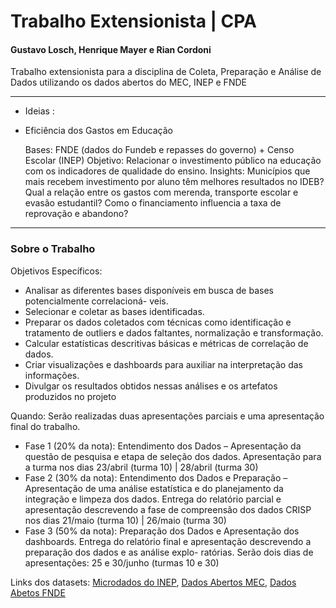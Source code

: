 # Trabalho Extensionista | CPA

#### Gustavo Losch, Henrique Mayer e Rian Cordoni
Trabalho extensionista para a disciplina de Coleta, Preparação e Análise de Dados utilizando os dados abertos do MEC, INEP e FNDE

---
- Ideias :

- Eficiência dos Gastos em Educação

    Bases: FNDE (dados do Fundeb e repasses do governo) + Censo Escolar (INEP)
    Objetivo: Relacionar o investimento público na educação com os indicadores de qualidade do ensino.
    Insights:
        Municípios que mais recebem investimento por aluno têm melhores resultados no IDEB?
        Qual a relação entre os gastos com merenda, transporte escolar e evasão estudantil?
        Como o financiamento influencia a taxa de reprovação e abandono?
---
### Sobre o Trabalho

Objetivos Específicos:
- Analisar as diferentes bases disponíveis em busca de bases potencialmente correlacioná-
veis.
- Selecionar e coletar as bases identificadas.
- Preparar os dados coletados com técnicas como identificação e tratamento de outliers e
dados faltantes, normalização e transformação.
- Calcular estatísticas descritivas básicas e métricas de correlação de dados.
- Criar visualizações e dashboards para auxiliar na interpretação das informações.
- Divulgar os resultados obtidos nessas análises e os artefatos produzidos no projeto

Quando: Serão realizadas duas apresentações parciais e uma apresentação final do trabalho.
- Fase 1 (20% da nota): Entendimento dos Dados – Apresentação da questão de pesquisa
e etapa de seleção dos dados. Apresentação para a turma nos dias 23/abril (turma 10)
| 28/abril (turma 30)
- Fase 2 (30% da nota): Entendimento dos Dados e Preparação – Apresentação de uma
análise estatística e do planejamento da integração e limpeza dos dados. Entrega do
relatório parcial e apresentação descrevendo a fase de compreensão dos dados CRISP
nos dias 21/maio (turma 10) | 26/maio (turma 30)
- Fase 3 (50% da nota): Preparação dos Dados e Apresentação dos dashboards. Entrega
do relatório final e apresentação descrevendo a preparação dos dados e as análise explo-
ratórias. Serão dois dias de apresentações: 25 e 30/junho (turmas 10 e 30)


Links dos datasets: [Microdados do INEP](https://www.gov.br/inep/pt-br/acesso-a-informacao/dados-abertos/microdados), [Dados Abertos MEC](https://dados.gov.br/dados/organizacoes/visualizar/ministerio-da-educacao), [Dados Abetos FNDE](https://dados.gov.br/dados/organizacoes/visualizar/fundo-nacional-de-desenvolvimento-da-educacao)
